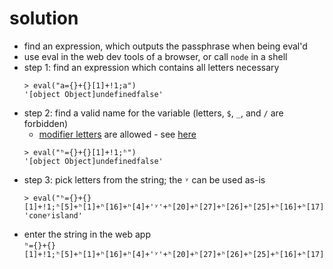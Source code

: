 # solution
- find an expression, which outputs the passphrase when being eval'd
- use eval in the web dev tools of a browser, or call `node` in a shell
- step 1: find an expression which contains all letters necessary  
  ```
  > eval("a={}+{}[1]+!1;a")
  '[object Object]undefinedfalse'
  ```
- step 2: find a valid name for the variable (letters, `$`, `_`, and `/` are forbidden)
  - [modifier letters](https://codepoints.net/search?gc=Lm) are allowed - see [here](https://mathiasbynens.be/notes/javascript-identifiers)
  ```
  > eval("ʰ={}+{}[1]+!1;ʰ")
  '[object Object]undefinedfalse'
  ```
- step 3: pick letters from the string; the `ʸ` can be used as-is
  ```
  > eval("ʰ={}+{}[1]+!1;ʰ[5]+ʰ[1]+ʰ[16]+ʰ[4]+'ʸ'+ʰ[20]+ʰ[27]+ʰ[26]+ʰ[25]+ʰ[16]+ʰ[17]");
  'coneʸisland'
  ```
- enter the string in the web app  
  `ʰ={}+{}[1]+!1;ʰ[5]+ʰ[1]+ʰ[16]+ʰ[4]+'ʸ'+ʰ[20]+ʰ[27]+ʰ[26]+ʰ[25]+ʰ[16]+ʰ[17]`

